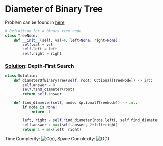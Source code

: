 # Diameter of Binary Tree

Problem can be found in [here](https://leetcode.com/problems/diameter-of-binary-tree)!

```python
# Definition for a binary tree node.
class TreeNode:
    def __init__(self, val=0, left=None, right=None):
        self.val = val
        self.left = left
        self.right = right
```

### [Solution](/Binary%20Tree/543-DiameterofBinaryTree/solution.py): Depth-First Search

```python
class Solution:
    def diameterOfBinaryTree(self, root: Optional[TreeNode]) -> int:
        self.answer = 0
        self.find_diameter(root)
        return self.answer

    def find_diameter(self, node: Optional[TreeNode]) -> int:
        if node is None:
            return -1

        left, right = self.find_diameter(node.left), self.find_diameter(node.right)
        self.answer = max(self.answer, 2+left+right)
        return 1 + max(left, right)
```

Time Complexity: ![O(n)](<https://latex.codecogs.com/svg.image?\inline&space;O(n)>), Space Complexity: ![O(1)](<https://latex.codecogs.com/svg.image?\inline&space;O(1)>)
